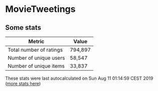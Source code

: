 # MovieTweetings
## Some stats

Metric | Value
--- | ---
Total number of ratings                 | 794,897
Number of unique users                  | 58,547
Number of unique items                  | 33,837
These stats were last autocalculated on Sun Aug 11 01:14:59 CEST 2019  ([more stats here](./stats.md))

